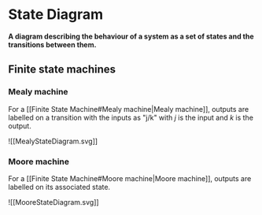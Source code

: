 # State Diagram
**A diagram describing the behaviour of a system as a set of states and the transitions between them.**

## Finite state machines
### Mealy machine
For a [[Finite State Machine#Mealy machine|Mealy machine]], outputs are labelled on a transition with the inputs as "j/k" with *j* is the input and *k* is the output.

![[MealyStateDiagram.svg]]

### Moore machine
For a [[Finite State Machine#Moore machine|Moore machine]], outputs are labelled on its associated state.

![[MooreStateDiagram.svg]]